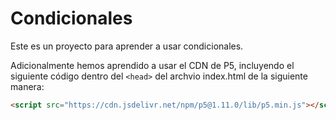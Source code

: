 # Condicionales

Este es un proyecto para aprender a usar condicionales.

Adicionalmente hemos aprendido a usar el CDN de P5, incluyendo el siguiente código dentro del `<head>` del archvio index.html de la siguiente manera:

```html
<script src="https://cdn.jsdelivr.net/npm/p5@1.11.0/lib/p5.min.js"></script>
```
